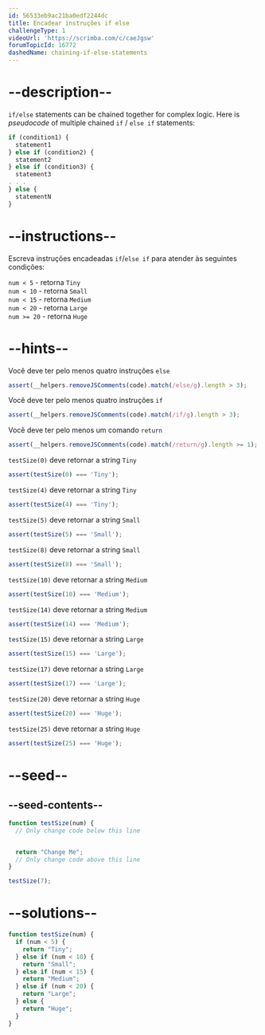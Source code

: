 ```yaml
---
id: 56533eb9ac21ba0edf2244dc
title: Encadear instruções if else
challengeType: 1
videoUrl: 'https://scrimba.com/c/caeJgsw'
forumTopicId: 16772
dashedName: chaining-if-else-statements
---
```


# --description--

`if/else` statements can be chained together for complex logic. Here is <dfn>pseudocode</dfn> of multiple chained `if` / `else if` statements:

```js
if (condition1) {
  statement1
} else if (condition2) {
  statement2
} else if (condition3) {
  statement3
. . .
} else {
  statementN
}
```

# --instructions--

Escreva instruções encadeadas `if`/`else if` para atender às seguintes condições:

`num < 5` - retorna `Tiny`  
`num < 10` - retorna `Small`  
`num < 15` - retorna `Medium`  
`num < 20` - retorna `Large`  
`num >= 20` - retorna `Huge`

# --hints--

Você deve ter pelo menos quatro instruções `else`

```js
assert(__helpers.removeJSComments(code).match(/else/g).length > 3);
```

Você deve ter pelo menos quatro instruções `if`

```js
assert(__helpers.removeJSComments(code).match(/if/g).length > 3);
```

Você deve ter pelo menos um comando `return`

```js
assert(__helpers.removeJSComments(code).match(/return/g).length >= 1);
```

`testSize(0)` deve retornar a string `Tiny`

```js
assert(testSize(0) === 'Tiny');
```

`testSize(4)` deve retornar a string `Tiny`

```js
assert(testSize(4) === 'Tiny');
```

`testSize(5)` deve retornar a string `Small`

```js
assert(testSize(5) === 'Small');
```

`testSize(8)` deve retornar a string `Small`

```js
assert(testSize(8) === 'Small');
```

`testSize(10)` deve retornar a string `Medium`

```js
assert(testSize(10) === 'Medium');
```

`testSize(14)` deve retornar a string `Medium`

```js
assert(testSize(14) === 'Medium');
```

`testSize(15)` deve retornar a string `Large`

```js
assert(testSize(15) === 'Large');
```

`testSize(17)` deve retornar a string `Large`

```js
assert(testSize(17) === 'Large');
```

`testSize(20)` deve retornar a string `Huge`

```js
assert(testSize(20) === 'Huge');
```

`testSize(25)` deve retornar a string `Huge`

```js
assert(testSize(25) === 'Huge');
```

# --seed--

## --seed-contents--

```js
function testSize(num) {
  // Only change code below this line


  return "Change Me";
  // Only change code above this line
}

testSize(7);
```

# --solutions--

```js
function testSize(num) {
  if (num < 5) {
    return "Tiny";
  } else if (num < 10) {
    return "Small";
  } else if (num < 15) {
    return "Medium";
  } else if (num < 20) {
    return "Large";
  } else {
    return "Huge";
  }
}
```
